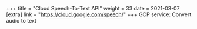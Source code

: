 +++
title = "Cloud Speech-To-Text API"
weight = 33
date = 2021-03-07
[extra]
link = "https://cloud.google.com/speech/"
+++
GCP service: Convert audio to text

